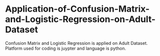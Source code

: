 # Application-of-Confusion-Matrix-and-Logistic-Regression-on-Adult-Dataset
 Confusion Matrix and Logistic Regression is applied on Adult Dataset. Platform used for coding is juypter and language is python.
